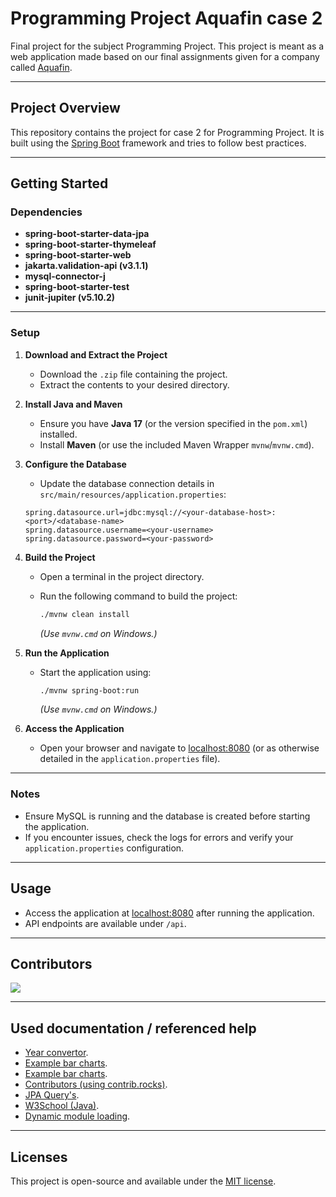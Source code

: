 # Programming Project Aquafin case 2

Final project for the subject Programming Project.
This project is meant as a web application made based on our final assignments given for a company called [Aquafin](https://www.aquafin.be/nl-be/particulieren).

___

## Project Overview

This repository contains the project for case 2 for Programming Project.
It is built using the [Spring Boot](https://spring.io/projects/spring-boot) framework and tries to follow best practices.

___

## Getting Started

### Dependencies

- **spring-boot-starter-data-jpa**
- **spring-boot-starter-thymeleaf**
- **spring-boot-starter-web**
- **jakarta.validation-api (v3.1.1)**
- **mysql-connector-j**
- **spring-boot-starter-test**
- **junit-jupiter (v5.10.2)**

___

### Setup

1. **Download and Extract the Project**
   - Download the `.zip` file containing the project.
   - Extract the contents to your desired directory.

2. **Install Java and Maven**
   - Ensure you have **Java 17** (or the version specified in the `pom.xml`) installed.
   - Install **Maven** (or use the included Maven Wrapper `mvnw`/`mvnw.cmd`).

3. **Configure the Database**
   - Update the database connection details in `src/main/resources/application.properties`:

	```properties
	spring.datasource.url=jdbc:mysql://<your-database-host>:<port>/<database-name>
	spring.datasource.username=<your-username>
	spring.datasource.password=<your-password>
	```

4. **Build the Project**
   - Open a terminal in the project directory.
   - Run the following command to build the project:

     ```bash
     ./mvnw clean install
     ```

     *(Use `mvnw.cmd` on Windows.)*

5. **Run the Application**
   - Start the application using:

     ```bash
     ./mvnw spring-boot:run
     ```

     *(Use `mvnw.cmd` on Windows.)*

6. **Access the Application**
   - Open your browser and navigate to [localhost:8080](http://localhost:8080) (or as otherwise detailed in the `application.properties` file).

___

### Notes

- Ensure MySQL is running and the database is created before starting the application.
- If you encounter issues, check the logs for errors and verify your `application.properties` configuration.

___

## Usage

- Access the application at [localhost:8080](http://localhost:8080) after running the application.
- API endpoints are available under `/api`.

___

## Contributors

<a href="https://github.com/CodeSmashing/programming-project-aquafin-case2/graphs/contributors">
  <img src="https://contrib.rocks/image?repo=CodeSmashing/programming-project-aquafin-case2" />
</a>

___

## Used documentation / referenced help

- [Year convertor](https://github.com/joschaBurkholz/jpa-attribute-converter/blob/master/src/main/java/de/joschaburkholz/jpaattributeconverter/YearConverter.java).
- [Example bar charts](https://www.pinterest.com/pin/458733912049295230/).
- [Example bar charts](https://www.pinterest.com/pin/49680402135788243/).
- [Contributors (using contrib.rocks)](https://contrib.rocks).
- [JPA Query's](https://docs.spring.io/spring-data/jpa/reference/jpa/query-methods.html).
- [W3School (Java)](https://www.w3schools.com/java/).
- [Dynamic module loading](https://developer.mozilla.org/en-US/docs/Web/JavaScript/Guide/Modules#dynamic_module_loading).

___

## Licenses

This project is open-source and available under the [MIT license](LICENSE).
